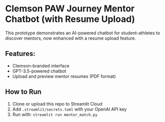 # Clemson PAW Journey Mentor Chatbot (with Resume Upload)

This prototype demonstrates an AI-powered chatbot for student-athletes to discover mentors, now enhanced with a resume upload feature.

## Features:
- Clemson-branded interface
- GPT-3.5-powered chatbot
- Upload and preview mentor resumes (PDF format)

## How to Run
1. Clone or upload this repo to Streamlit Cloud
2. Add `.streamlit/secrets.toml` with your OpenAI API key
3. Run with: `streamlit run mentor_match.py`

